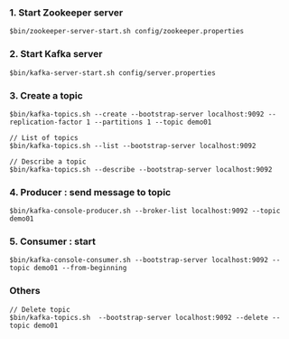 ### 1. Start Zookeeper server
```
$bin/zookeeper-server-start.sh config/zookeeper.properties
```

### 2. Start Kafka server
```
$bin/kafka-server-start.sh config/server.properties
```

### 3. Create a topic
```
$bin/kafka-topics.sh --create --bootstrap-server localhost:9092 --replication-factor 1 --partitions 1 --topic demo01

// List of topics
$bin/kafka-topics.sh --list --bootstrap-server localhost:9092

// Describe a topic
$bin/kafka-topics.sh --describe --bootstrap-server localhost:9092
```

### 4. Producer : send message to topic
```
$bin/kafka-console-producer.sh --broker-list localhost:9092 --topic demo01
```

### 5. Consumer : start 
```
$bin/kafka-console-consumer.sh --bootstrap-server localhost:9092 --topic demo01 --from-beginning
```

### Others
```
// Delete topic
$bin/kafka-topics.sh  --bootstrap-server localhost:9092 --delete --topic demo01
```

